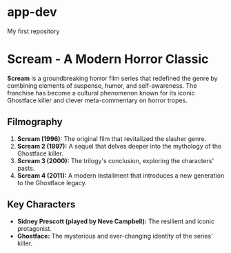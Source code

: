 # app-dev
My first repository
# Scream - A Modern Horror Classic

**Scream** is a groundbreaking horror film series that redefined the genre by combining elements of suspense, humor, and self-awareness. The franchise has become a cultural phenomenon known for its iconic Ghostface killer and clever meta-commentary on horror tropes.

## Filmography

1. **Scream (1996):** The original film that revitalized the slasher genre.
2. **Scream 2 (1997):** A sequel that delves deeper into the mythology of the Ghostface killer.
3. **Scream 3 (2000):** The trilogy's conclusion, exploring the characters' pasts.
4. **Scream 4 (2011):** A modern installment that introduces a new generation to the Ghostface legacy.

## Key Characters

- **Sidney Prescott (played by Neve Campbell):** The resilient and iconic protagonist.
- **Ghostface:** The mysterious and ever-changing identity of the series' killer.

